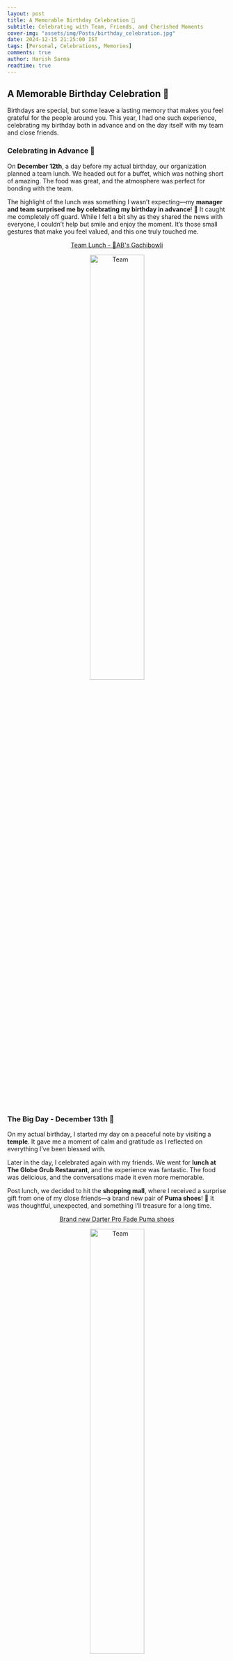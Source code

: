 ```yaml
---
layout: post
title: A Memorable Birthday Celebration 🎉
subtitle: Celebrating with Team, Friends, and Cherished Moments
cover-img: "assets/img/Posts/birthday_celebration.jpg"
date: 2024-12-15 21:25:00 IST
tags: [Personal, Celebrations, Memories]
comments: true
author: Harish Sarma
readtime: true
---
```


## A Memorable Birthday Celebration 🎉

Birthdays are special, but some leave a lasting memory that makes you feel grateful for the people around you. This year, I had one such experience, celebrating my birthday both in advance and on the day itself with my team and close friends.

### **Celebrating in Advance** 🎂

On **December 12th**, a day before my actual birthday, our organization planned a team lunch. We headed out for a buffet, which was nothing short of amazing. The food was great, and the atmosphere was perfect for bonding with the team.

The highlight of the lunch was something I wasn’t expecting—my **manager and team surprised me by celebrating my birthday in advance**! 🎊 It caught me completely off guard. While I felt a bit shy as they shared the news with everyone, I couldn’t help but smile and enjoy the moment. It’s those small gestures that make you feel valued, and this one truly touched me.

<div style="text-align:center;">
  <a href="/HarishHub/assets/img/My-Bday-Celebration/TeamLunch.png">
  <p> Team Lunch - 📍AB's Gachibowli </p>
    <img src="/HarishHub/assets/img/My-Bday-Celebration/TeamLunch.png" alt="Team" style="width: 50%; max-width: 250px;">
  </a>
</div>

### **The Big Day - December 13th** 🥳

On my actual birthday, I started my day on a peaceful note by visiting a **temple**. It gave me a moment of calm and gratitude as I reflected on everything I’ve been blessed with.

Later in the day, I celebrated again with my friends. We went for **lunch at The Globe Grub Restaurant**, and the experience was fantastic. The food was delicious, and the conversations made it even more memorable.

Post lunch, we decided to hit the **shopping mall**, where I received a surprise gift from one of my close friends—a brand new pair of 
**Puma shoes**! 👟 It was thoughtful, unexpected, and something I’ll treasure for a long time.

<div style="text-align:center;">
  <a href="/HarishHub/assets/img/My-Bday-Celebration/gift.png">
  <p> Brand new Darter Pro Fade Puma shoes </p>
    <img src="/HarishHub/assets/img/My-Bday-Celebration/gift.png" alt="Team" style="width: 50%; max-width: 250px;">
  </a>
</div>

### **What Made This Birthday Special?** 💖

- **The Surprise Celebration:** My team celebrating my birthday in advance, without me knowing, was the most heartwarming part of it all.

- **Thoughtful Gifts and Moments:** The time spent with friends and the gift from my close friend made me realize how lucky I am to have such people in my life.

### **Reflections on the Day** 🌟

As I celebrated, I realized how important it is to **strengthen relationships** with the people around me—whether it’s my team at work or my close friends. Moments like these remind me that life is not just about goals but also about cherishing connections.

If I were to describe this birthday in one word, it would be: **Awesome**! 😊

### Final Thoughts 💬

I’m incredibly grateful for the surprise, the food, the gifts, and—most importantly—the people who made this day special. Here’s to creating more beautiful memories in the year ahead!

*🎂 Have you ever had a birthday celebration that caught you by surprise? I’d love to hear about it—drop your story in the comments!*
